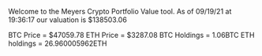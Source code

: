 Welcome to the Meyers Crypto Portfolio Value tool. 
As of 09/19/21 at 19:36:17 our valuation is $138503.06 

BTC Price = $47059.78
 ETH Price = $3287.08
BTC Holdings = 1.06BTC
 ETH holdings = 26.960005962ETH 
